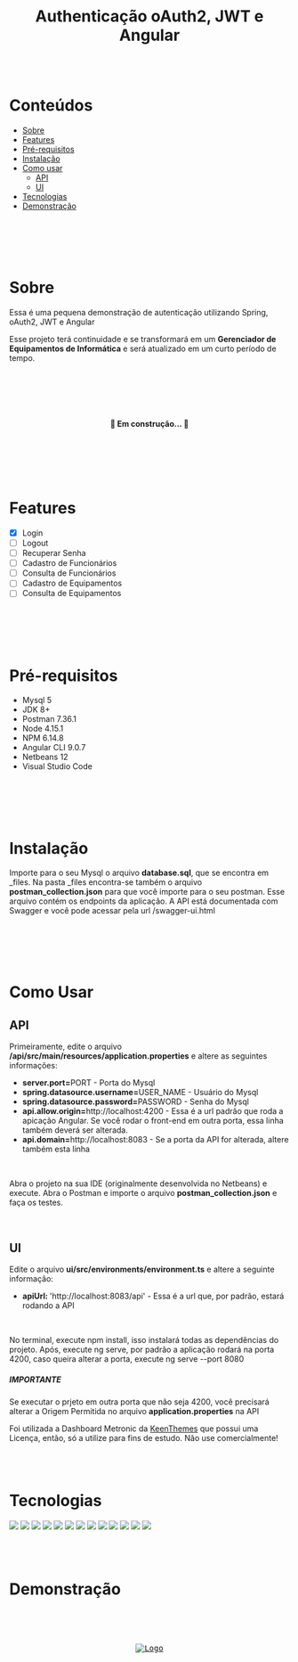 <h1 align="center">Authenticação oAuth2, JWT e Angular</h1>

</br></br>

Conteúdos
=================
<!--ts-->
   * [Sobre](#sobre)
   * [Features](#features)
   * [Pré-requisitos](#pre-requisitos)
   * [Instalação](#instalacao)     
   * [Como usar](#como-usar)  
       * [API](#api)
       * [UI](#ui)   
   * [Tecnologias](#tecnologias)
   * [Demonstração](#demonstracao)
<!--te-->

</br></br></br></br>

<div id="sobre"></div>

# Sobre
<div>
<p align="left">Essa é uma pequena demonstração de autenticação utilizando Spring, oAuth2, JWT e Angular</p>
<p align="left">Esse projeto terá continuidade e se transformará em um <b>Gerenciador de Equipamentos de Informática</b> e será atualizado em um curto período de tempo.</p>
</div>

</br></br></br></br>

<h4 align="center"> 
🚧  Em construção...  🚧
</h4>

</br></br></br></br>


<div id="features"></div>

# Features
- [x] Login
- [ ] Logout
- [ ] Recuperar Senha
- [ ] Cadastro de Funcionários
- [ ] Consulta de Funcionários
- [ ] Cadastro de Equipamentos
- [ ] Consulta de Equipamentos

</br></br></br></br>


<div id="pre-requisitos"></div>

# Pré-requisitos
<p align="left">
  <ul>
    <li>Mysql 5</li>
    <li>JDK 8+</li>
    <li>Postman 7.36.1</li>
    <li>Node 4.15.1</li>
    <li>NPM 6.14.8</li>
    <li>Angular CLI 9.0.7</li>
    <li>Netbeans 12</li>
    <li>Visual Studio Code</li>
    </ul>
  </p>


</br></br></br></br>

<div id="instalacao"></div>

# Instalação
<div>
<p align="left">Importe para o seu Mysql o arquivo <b>database.sql</b>, que se encontra em _files. Na pasta _files encontra-se também o arquivo <b>postman_collection.json</b> para que você importe para o seu postman. Esse arquivo contém os endpoints da aplicação. A API está documentada com Swagger e você pode acessar pela url /swagger-ui.html</p>
</div>

</br></br></br></br>

<div id="como-usar"></div>

# Como Usar

<div id="api"></div>

## API
<div>
<p align="left">Primeiramente, edite o arquivo <b>/api/src/main/resources/application.properties</b> e altere as seguintes informações:</p>  
  <ul>
  <li><b>server.port=</b>PORT - Porta do Mysql</li>
  <li><b>spring.datasource.username=</b>USER_NAME - Usuário do Mysql</li>
  <li><b>spring.datasource.password=</b>PASSWORD - Senha do Mysql</li>
  <li><b>api.allow.origin=</b>http://localhost:4200 - Essa é a url padrão que roda a apicação Angular. Se você rodar o front-end em outra porta, essa linha também deverá ser alterada.</li>
  <li><b>api.domain=</b>http://localhost:8083 - Se a porta da API for alterada, altere também esta linha</li>
  </ul>  
 </br>
 <p align="left">Abra o projeto na sua IDE (originalmente desenvolvida no Netbeans) e execute. Abra o Postman e importe o arquivo <b>postman_collection.json</b> e faça os testes.</p>  
</div>

</br>

<div id="ui"></div>
  
## UI
<div>
<p align="left">Edite o arquivo <b>ui/src/environments/environment.ts</b> e altere a seguinte informação:</p>  
<ul>
<li><b>apiUrl: </b>'http://localhost:8083/api' - Essa é a url que, por padrão, estará rodando a API</li>  
</ul>  
</br>
<p align="left">No terminal, execute npm install, isso instalará todas as dependências do projeto. Após, execute ng serve, por padrão a aplicação rodará na porta 4200, caso queira alterar a porta, execute ng serve --port 8080</p>  
<h5><b>IMPORTANTE</b></h5>
<p align="left">Se executar o prjeto em outra porta que não seja 4200, você precisará alterar a Origem Permitida no arquivo <b>application.properties</b> na API</p>
<p>Foi utilizada a Dashboard Metronic da <a href="https://keenthemes.com/metronic/" target="_blank">KeenThemes</a> que possui uma Licença, então, só a utilize para fins de estudo. Não use comercialmente!</p>
</div>

</br></br>

<div id="tecnologias"><div>

# Tecnologias 
<div>
<img src="https://img.shields.io/static/v1?label=Java&message=11&color=green"/>
<img src="https://img.shields.io/static/v1?label=spring-boot&message=2.4.1&color=green"/>
<img src="https://img.shields.io/static/v1?label=oauth&message=2.2.6&color=green"/>
<img src="https://img.shields.io/static/v1?label=jwt&message=1.1.0&color=green"/>
<img src="https://img.shields.io/static/v1?label=mysql&message=5&color=green"/>
<img src="https://img.shields.io/static/v1?label=swagger&message=2.6.0&color=green"/>
<img src="https://img.shields.io/static/v1?label=angular&message=9&color=green"/>
  
<img src="https://img.shields.io/static/v1?label=angular-jwt&message=4.0.3&color=green"/>
<img src="https://img.shields.io/static/v1?label=ng2-toasty&message=4.0.3&color=green"/>
<img src="https://img.shields.io/static/v1?label=rxjs&message=6.5.4&color=green"/>
<img src="https://img.shields.io/static/v1?label=rxjs-compat&message=6.6.3&color=green"/>
<img src="https://img.shields.io/static/v1?label=bootstrap&message=4.5.3&color=green"/>

<img src="https://img.shields.io/static/v1?label=metronic&message=7.0.8&color=green"/>
</div>



</br></br>

<div id="demonstracao"></div>
  
# Demonstração
<pre>
<div>
<p align="center">
<a target="_blank" rel="noopener noreferrer" href="https://github.com/fmatheus21/authentication_oauth2_jwt/blob/master/_files/demonstracao.gif">
<img src="https://github.com/fmatheus21/authentication_oauth2_jwt/blob/master/_files/demonstracao.gif" alt="Logo" style="max-width:100%;" ></a>
</p>
</div>
</pre>
